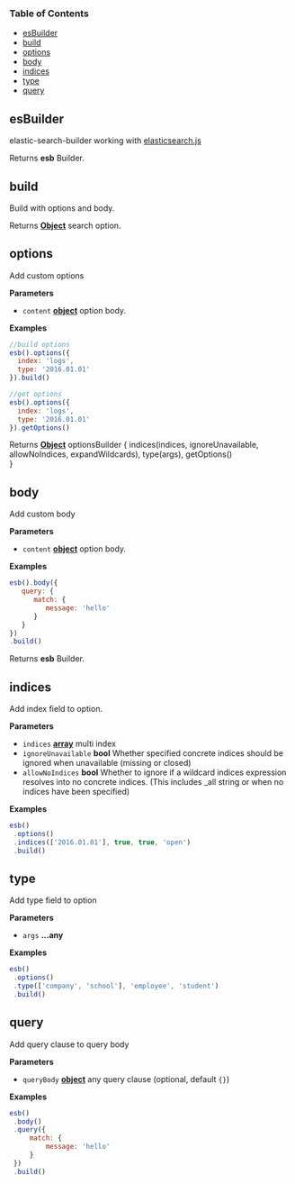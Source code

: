 <!-- Generated by documentation.js. Update this documentation by updating the source code. -->

### Table of Contents

-   [esBuilder](#esbuilder)
-   [build](#build)
-   [options](#options)
-   [body](#body)
-   [indices](#indices)
-   [type](#type)
-   [query](#query)

## esBuilder

elastic-search-builder working with [elasticsearch.js](https://www.elastic.co/guide/en/elasticsearch/client/javascript-api/current/index.html)

Returns **esb** Builder.

## build

Build with options and body.

Returns **[Object](https://developer.mozilla.org/docs/Web/JavaScript/Reference/Global_Objects/Object)** search option.

## options

Add custom options

**Parameters**

-   `content` **[object](https://developer.mozilla.org/docs/Web/JavaScript/Reference/Global_Objects/Object)** option body.

**Examples**

```javascript
//build options
esb().options({
  index: 'logs',
  type: '2016.01.01'
}).build()
```

```javascript
//get options
esb().options({
  index: 'logs',
  type: '2016.01.01'
}).getOptions()
```

Returns **[Object](https://developer.mozilla.org/docs/Web/JavaScript/Reference/Global_Objects/Object)** optionsBuilder {
  indices(indices, ignoreUnavailable, allowNoIndices, expandWildcards),
  type(args),
  getOptions()  
}

## body

Add custom body

**Parameters**

-   `content` **[object](https://developer.mozilla.org/docs/Web/JavaScript/Reference/Global_Objects/Object)** option body.

**Examples**

```javascript
esb().body({
   query: {
      match: {
         message: 'hello'
      }
   }   
})
.build()
```

Returns **esb** Builder.

## indices

Add index field to option.

**Parameters**

-   `indices` **[array](https://developer.mozilla.org/docs/Web/JavaScript/Reference/Global_Objects/Array)** multi index
-   `ignoreUnavailable` **bool** Whether specified concrete indices should be ignored when unavailable (missing or closed)
-   `allowNoIndices` **bool** Whether to ignore if a wildcard indices expression resolves into no concrete indices. (This includes \_all string or when no indices have been specified)

**Examples**

```javascript
esb()
 .options()
 .indices(['2016.01.01'], true, true, 'open')
 .build()
```

## type

Add type field to option

**Parameters**

-   `args` **...any** 

**Examples**

```javascript
esb()
 .options()
 .type(['company', 'school'], 'employee', 'student')
 .build()
```

## query

Add query clause to query body

**Parameters**

-   `queryBody` **[object](https://developer.mozilla.org/docs/Web/JavaScript/Reference/Global_Objects/Object)** any query clause (optional, default `{}`)

**Examples**

```javascript
esb()
 .body()
 .query({
     match: {
         message: 'hello'
     }
 })
 .build()
```
